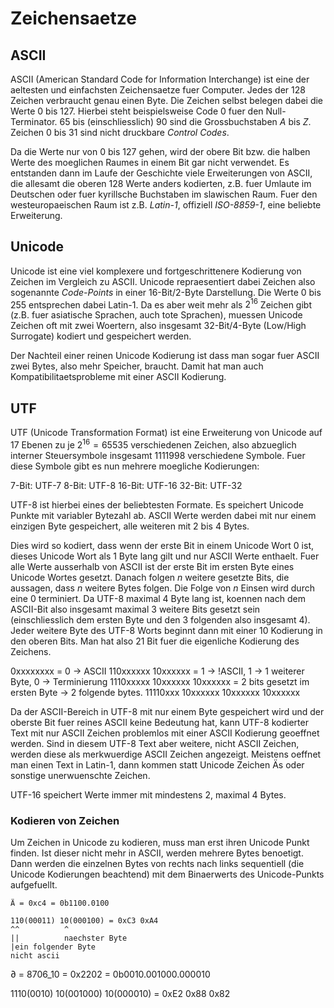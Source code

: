 # Zeichensaetze

## ASCII

ASCII (American Standard Code for Information Interchange) ist eine der
aeltesten und einfachsten Zeichensaetze fuer Computer. Jedes der 128 Zeichen
verbraucht genau einen Byte. Die Zeichen selbst belegen dabei die Werte $0$ bis
$127$. Hierbei steht beispielsweise Code $0$ fuer den Null-Terminator. $65$ bis
(einschliesslich) $90$ sind die Grossbuchstaben $A$ bis $Z$. Zeichen $0$ bis
$31$ sind nicht druckbare *Control Codes*.

Da die Werte nur von $0$ bis $127$ gehen, wird der obere Bit bzw. die halben
Werte des moeglichen Raumes in einem Bit gar nicht verwendet. Es entstanden dann
im Laufe der Geschichte viele Erweiterungen von ASCII, die allesamt die oberen
128 Werte anders kodierten, z.B. fuer Umlaute im Deutschen oder fuer kyrillsche
Buchstaben im slawischen Raum. Fuer den westeuropaeischen Raum ist
z.B. *Latin-1*, offiziell *ISO-8859-1*, eine beliebte Erweiterung.

## Unicode

Unicode ist eine viel komplexere und fortgeschrittenere Kodierung von Zeichen im
Vergleich zu ASCII. Unicode repraesentiert dabei Zeichen also sogenannte
*Code-Points* in einer 16-Bit/2-Byte Darstellung. Die Werte $0$ bis $255$
entsprechen dabei Latin-1. Da es aber weit mehr als $2^{16}$ Zeichen gibt
(z.B. fuer asiatische Sprachen, auch tote Sprachen), muessen Unicode Zeichen oft
mit zwei Woertern, also insgesamt 32-Bit/4-Byte (Low/High Surrogate) kodiert und
gespeichert werden.

Der Nachteil einer reinen Unicode Kodierung ist dass man sogar fuer ASCII zwei
Bytes, also mehr Speicher, braucht. Damit hat man auch Kompatibilitaetsprobleme
mit einer ASCII Kodierung.

## UTF

UTF (Unicode Transformation Format) ist eine Erweiterung von Unicode auf 17
Ebenen zu je $2^{16} = 65535$ verschiedenen Zeichen, also abzueglich interner
Steuersymbole insgesamt $1 111 998$ verschiedene Symbole. Fuer diese Symbole
gibt es nun mehrere moegliche Kodierungen:

7-Bit:  UTF-7
8-Bit:  UTF-8
16-Bit: UTF-16
32-Bit: UTF-32

UTF-8 ist hierbei eines der beliebtesten Formate. Es speichert Unicode Punkte
mit variabler Bytezahl ab. ASCII Werte werden dabei mit nur einem einzigen Byte
gespeichert, alle weiteren mit $2$ bis $4$ Bytes.

Dies wird so kodiert, dass wenn der erste Bit in einem Unicode Wort $0$ ist,
dieses Unicode Wort als $1$ Byte lang gilt und nur ASCII Werte enthaelt. Fuer
alle Werte ausserhalb von ASCII ist der erste Bit im ersten Byte eines Unicode
Wortes gesetzt. Danach folgen $n$ weitere gesetzte Bits, die aussagen, dass $n$
weitere Bytes folgen. Die Folge von $n$ Einsen wird durch eine $0$
terminiert. Da UTF-8 maximal $4$ Byte lang ist, koennen nach dem ASCII-Bit also
insgesamt maximal $3$ weitere Bits gesetzt sein (einschliesslich dem ersten Byte
und den $3$ folgenden also insgesamt $4$). Jeder weitere Byte des UTF-8 Worts
beginnt dann mit einer $10$ Kodierung in den oberen Bits. Man hat also $21$ Bit
fuer die eigenliche Kodierung des Zeichens.


0xxxxxxxx = 0 -> ASCII
110xxxxxx 10xxxxxx = 1 -> !ASCII, 1 -> 1 weiterer Byte, 0 -> Terminierung
1110xxxxx 10xxxxxx 10xxxxxx = 2 bits gesetzt im ersten Byte -> 2 folgende bytes.
11110xxx  10xxxxxx 10xxxxxx 10xxxxxx


Da der ASCII-Bereich in UTF-8 mit nur einem Byte gespeichert wird und der
oberste Bit fuer reines ASCII keine Bedeutung hat, kann UTF-8 kodierter Text mit
nur ASCII Zeichen problemlos mit einer ASCII Kodierung geoeffnet werden. Sind in
diesem UTF-8 Text aber weitere, nicht ASCII Zeichen, werden diese als
merkwuerdige ASCII Zeichen angezeigt. Meistens oeffnet man einen Text in
Latin-1, dann kommen statt Unicode Zeichen Äs oder sonstige unerwuenschte
Zeichen.

UTF-16 speichert Werte immer mit mindestens 2, maximal 4 Bytes.

### Kodieren von Zeichen

Um Zeichen in Unicode zu kodieren, muss man erst ihren Unicode Punkt finden. Ist
dieser nicht mehr in ASCII, werden mehrere Bytes benoetigt. Dann werden die
einzelnen Bytes von rechts nach links sequentiell (die Unicode Kodierungen
beachtend) mit dem Binaerwerts des Unicode-Punkts aufgefuellt.

```
Ä = 0xc4 = 0b1100.0100

110(00011) 10(000100) = 0xC3 0xA4
^^          ^
||          naechster Byte
|ein folgender Byte
nicht ascii
```

∂ = 8706_10 = 0x2202 = 0b0010.001000.000010

1110(0010) 10(001000) 10(000010) = 0xE2 0x88 0x82
